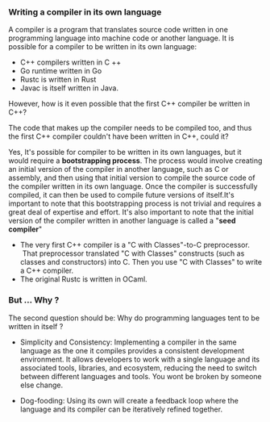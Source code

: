 ### Writing a compiler in its own language

A compiler is a program that translates source code written in one programming language into machine code or another language. It is possible for a compiler to be written in its own language:
- C++ compilers written in C ++
- Go runtime written in Go
- Rustc is written in Rust
- Javac is itself written in Java. 

However, how is it even possible that the first C++ compiler be written in C++?

The code that makes up the compiler needs to be compiled too, and thus the first C++ compiler couldn't have been written in C++, could it?

Yes, It's possible for compiler to be written in its own languages, but it would require a **bootstrapping process**. The process would involve creating an initial version of the compiler in another language, such as C or assembly, and then using that initial version to compile the source code of the compiler written in its own language. Once the compiler is successfully compiled, it can then be used to compile future versions of itself.It's important to note that this bootstrapping process is not trivial and requires a great deal of expertise and effort. It's also important to note that the initial version of the compiler written in another language is called a "**seed compiler**"

- The very first C++ compiler is a "C with Classes"-to-C preprocessor.  That preprocessor translated "C with Classes" constructs (such as classes and constructors) into C. Then you use "C with Classes" to write a C++ compiler. 
- The original Rustc is written in OCaml.


### But ... Why ? 
The second question should be: Why do programming languages tent to be written in itself ? 
- Simplicity and Consistency: Implementing a compiler in the same language as the one it compiles provides a consistent development environment. It allows developers to work with a single language and its associated tools, libraries, and ecosystem, reducing the need to switch between different languages and tools. You wont be broken by someone else change. 

- Dog-fooding: Using its own will create a feedback loop where the language and its compiler can be iteratively refined together. 
